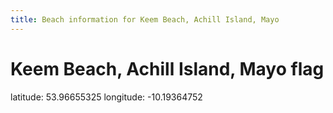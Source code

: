 ```yaml
---
title: Beach information for Keem Beach, Achill Island, Mayo
---
```

# Keem Beach, Achill Island, Mayo <span class="material-icons blue-flag">flag</span>

<div class="location-info">latitude: 53.96655325 longitude: -10.19364752</div>
<div></div>